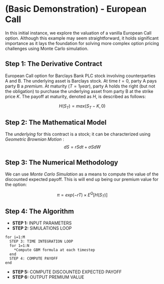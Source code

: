 # (Basic Demonstration) - European Call
In this initial instance, we explore the valuation of a vanilla European Call option. 
Although this example may seem straightforward, it holds significant importance as it lays the foundation for solving more complex option pricing challenges using Monte Carlo simulation.


## Step 1: The Derivative Contract
European Call option for Barclays Bank PLC stock involving counterparties A and B. The underlying asset is Barclays stock. At time $t=0$, party A pays party B a *premium*. At maturity $(T=1 year)$, party A holds the right (but not the obligation) to purchase the underlying asset from party B at the strike price $K$. The payoff at maturity, denoted as $H$, is described as follows:

$$H(S_T) = max(S_T - K, 0) $$

## Step 2: The Mathematical Model
The *underlying* for this contract is a stock; it can be characterized using *Geometric Brownian Motion* :
$$dS = rSdt + \sigma SdW $$

## Step 3: The Numerical Methodology
We can use *Monte Carlo Simulation* as a means to compute the value of the discounted expected payoff. This is will end up being our premium value for the option: 

$$\pi = exp(-rT) \times E^Q[H(S_T)] $$ 

## Step 4: The Algorithm

- **STEP 1:** INPUT PARAMETERS
- **STEP 2:** SIMULATIONS LOOP
```
for i=1:M
  STEP 3: TIME INTEGRATION LOOP 
  for 1=1:N
    *Compute GBM formula at each timestep
  end
  STEP 4: COMPUTE PAYOFF
end
```
- **STEP 5:** COMPUTE DISCOUNTED EXPECTED PAYOFF
- **STEP 6:** OUTPUT PREMIUM VALUE
